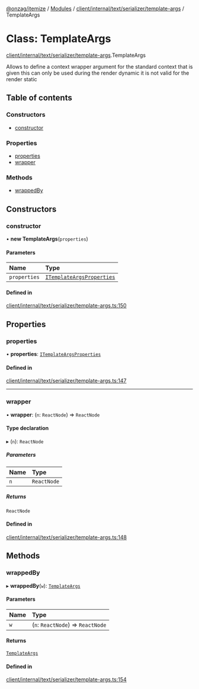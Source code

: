 [@onzag/itemize](../README.md) / [Modules](../modules.md) / [client/internal/text/serializer/template-args](../modules/client_internal_text_serializer_template_args.md) / TemplateArgs

# Class: TemplateArgs

[client/internal/text/serializer/template-args](../modules/client_internal_text_serializer_template_args.md).TemplateArgs

Allows to define a context wrapper argument for the standard context
that is given this can only be used during the render dynamic
it is not valid for the render static

## Table of contents

### Constructors

- [constructor](client_internal_text_serializer_template_args.TemplateArgs.md#constructor)

### Properties

- [properties](client_internal_text_serializer_template_args.TemplateArgs.md#properties)
- [wrapper](client_internal_text_serializer_template_args.TemplateArgs.md#wrapper)

### Methods

- [wrappedBy](client_internal_text_serializer_template_args.TemplateArgs.md#wrappedby)

## Constructors

### constructor

• **new TemplateArgs**(`properties`)

#### Parameters

| Name | Type |
| :------ | :------ |
| `properties` | [`ITemplateArgsProperties`](../interfaces/client_internal_text_serializer_template_args.ITemplateArgsProperties.md) |

#### Defined in

[client/internal/text/serializer/template-args.ts:150](https://github.com/onzag/itemize/blob/f2db74a5/client/internal/text/serializer/template-args.ts#L150)

## Properties

### properties

• **properties**: [`ITemplateArgsProperties`](../interfaces/client_internal_text_serializer_template_args.ITemplateArgsProperties.md)

#### Defined in

[client/internal/text/serializer/template-args.ts:147](https://github.com/onzag/itemize/blob/f2db74a5/client/internal/text/serializer/template-args.ts#L147)

___

### wrapper

• **wrapper**: (`n`: `ReactNode`) => `ReactNode`

#### Type declaration

▸ (`n`): `ReactNode`

##### Parameters

| Name | Type |
| :------ | :------ |
| `n` | `ReactNode` |

##### Returns

`ReactNode`

#### Defined in

[client/internal/text/serializer/template-args.ts:148](https://github.com/onzag/itemize/blob/f2db74a5/client/internal/text/serializer/template-args.ts#L148)

## Methods

### wrappedBy

▸ **wrappedBy**(`w`): [`TemplateArgs`](client_internal_text_serializer_template_args.TemplateArgs.md)

#### Parameters

| Name | Type |
| :------ | :------ |
| `w` | (`n`: `ReactNode`) => `ReactNode` |

#### Returns

[`TemplateArgs`](client_internal_text_serializer_template_args.TemplateArgs.md)

#### Defined in

[client/internal/text/serializer/template-args.ts:154](https://github.com/onzag/itemize/blob/f2db74a5/client/internal/text/serializer/template-args.ts#L154)

